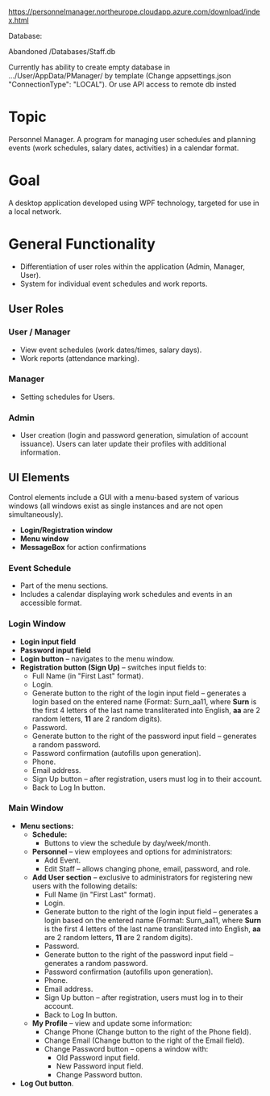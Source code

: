https://personnelmanager.northeurope.cloudapp.azure.com/download/index.html

Database:

Abandoned /Databases/Staff.db

Currently has ability to create empty database in .../User/AppData/PManager/ by template (Change appsettings.json "ConnectionType": "LOCAL").
Or use API access to remote db insted

# Topic  
Personnel Manager. A program for managing user schedules and planning events (work schedules, salary dates, activities) in a calendar format.

# Goal  
A desktop application developed using WPF technology, targeted for use in a local network.

# General Functionality  
+ Differentiation of user roles within the application (Admin, Manager, User).  
+ System for individual event schedules and work reports.  

## User Roles  

### User / Manager  
+ View event schedules (work dates/times, salary days).  
+ Work reports (attendance marking).  

### Manager  
+ Setting schedules for Users.  

### Admin  
+ User creation (login and password generation, simulation of account issuance). Users can later update their profiles with additional information.  

## UI Elements  
Control elements include a GUI with a menu-based system of various windows (all windows exist as single instances and are not open simultaneously).  

+ **Login/Registration window**  
+ **Menu window**  
+ **MessageBox** for action confirmations  

### Event Schedule  
+ Part of the menu sections.  
+ Includes a calendar displaying work schedules and events in an accessible format.  

### Login Window  
+ **Login input field**  
+ **Password input field**  
+ **Login button** – navigates to the menu window.  
+ **Registration button (Sign Up)** – switches input fields to:  
    + Full Name (in "First Last" format).  
    + Login.  
    + Generate button to the right of the login input field – generates a login based on the entered name (Format: Surn_aa11, where **Surn** is the first 4 letters of the last name transliterated into English, **aa** are 2 random letters, **11** are 2 random digits).  
    + Password.  
    + Generate button to the right of the password input field – generates a random password.  
    + Password confirmation (autofills upon generation).  
    + Phone.  
    + Email address.  
    + Sign Up button – after registration, users must log in to their account.  
    + Back to Log In button.  

### Main Window  
+ **Menu sections:**  
    + **Schedule:**  
        + Buttons to view the schedule by day/week/month.  
    + **Personnel** – view employees and options for administrators:  
        + Add Event.  
        + Edit Staff – allows changing phone, email, password, and role.  
    + **Add User section** – exclusive to administrators for registering new users with the following details:  
        + Full Name (in "First Last" format).  
        + Login.  
        + Generate button to the right of the login input field – generates a login based on the entered name (Format: Surn_aa11, where **Surn** is the first 4 letters of the last name transliterated into English, **aa** are 2 random letters, **11** are 2 random digits).  
        + Password.  
        + Generate button to the right of the password input field – generates a random password.  
        + Password confirmation (autofills upon generation).  
        + Phone.  
        + Email address.  
        + Sign Up button – after registration, users must log in to their account.  
        + Back to Log In button.  
    + **My Profile** – view and update some information:  
        + Change Phone (Change button to the right of the Phone field).  
        + Change Email (Change button to the right of the Email field).  
        + Change Password button – opens a window with:  
            + Old Password input field.  
            + New Password input field.  
            + Change Password button.  
+ **Log Out button**.
